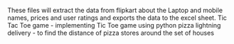 These files will extract the data from flipkart about the Laptop and mobile names, prices and user ratings and exports the data to the excel sheet.
Tic Tac Toe game - implementing Tic Toe game using python
pizza lightning delivery - to find the distance of pizza stores around the set of houses
